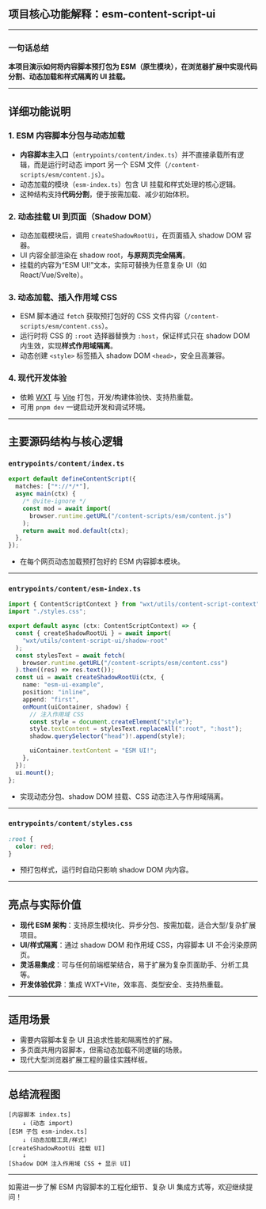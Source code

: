 ## 项目核心功能解释：esm-content-script-ui

---

### 一句话总结

**本项目演示如何将内容脚本预打包为 ESM（原生模块），在浏览器扩展中实现代码分割、动态加载和样式隔离的 UI 挂载。**

---

## 详细功能说明

### 1. ESM 内容脚本分包与动态加载

- **内容脚本主入口**（`entrypoints/content/index.ts`）并不直接承载所有逻辑，而是运行时动态 import 另一个 ESM 文件（`/content-scripts/esm/content.js`）。
- 动态加载的模块（`esm-index.ts`）包含 UI 挂载和样式处理的核心逻辑。
- 这种结构支持**代码分割**，便于按需加载、减少初始体积。

### 2. 动态挂载 UI 到页面（Shadow DOM）

- 动态加载模块后，调用 `createShadowRootUi`，在页面插入 shadow DOM 容器。
- UI 内容全部渲染在 shadow root，**与原网页完全隔离**。
- 挂载的内容为“ESM UI!”文本，实际可替换为任意复杂 UI（如 React/Vue/Svelte）。

### 3. 动态加载、插入作用域 CSS

- ESM 脚本通过 `fetch` 获取预打包好的 CSS 文件内容（`/content-scripts/esm/content.css`）。
- 运行时将 CSS 的 `:root` 选择器替换为 `:host`，保证样式只在 shadow DOM 内生效，实现**样式作用域隔离**。
- 动态创建 `<style>` 标签插入 shadow DOM `<head>`，安全且高兼容。

### 4. 现代开发体验

- 依赖 [WXT](https://wxt.dev) 与 [Vite](https://vitejs.dev) 打包，开发/构建体验快、支持热重载。
- 可用 `pnpm dev` 一键启动开发和调试环境。

---

## 主要源码结构与核心逻辑

### `entrypoints/content/index.ts`

```typescript
export default defineContentScript({
  matches: ["*://*/*"],
  async main(ctx) {
    /* @vite-ignore */
    const mod = await import(
      browser.runtime.getURL("/content-scripts/esm/content.js")
    );
    return await mod.default(ctx);
  },
});
```

- 在每个网页动态加载预打包好的 ESM 内容脚本模块。

---

### `entrypoints/content/esm-index.ts`

```typescript
import { ContentScriptContext } from "wxt/utils/content-script-context";
import "./styles.css";

export default async (ctx: ContentScriptContext) => {
  const { createShadowRootUi } = await import(
    "wxt/utils/content-script-ui/shadow-root"
  );
  const stylesText = await fetch(
    browser.runtime.getURL("/content-scripts/esm/content.css")
  ).then((res) => res.text());
  const ui = await createShadowRootUi(ctx, {
    name: "esm-ui-example",
    position: "inline",
    append: "first",
    onMount(uiContainer, shadow) {
      // 注入作用域 CSS
      const style = document.createElement("style");
      style.textContent = stylesText.replaceAll(":root", ":host");
      shadow.querySelector("head")!.append(style);

      uiContainer.textContent = "ESM UI!";
    },
  });
  ui.mount();
};
```

- 实现动态分包、shadow DOM 挂载、CSS 动态注入与作用域隔离。

---

### `entrypoints/content/styles.css`

```css
:root {
  color: red;
}
```

- 预打包样式，运行时自动只影响 shadow DOM 内内容。

---

## 亮点与实际价值

- **现代 ESM 架构**：支持原生模块化、异步分包、按需加载，适合大型/复杂扩展项目。
- **UI/样式隔离**：通过 shadow DOM 和作用域 CSS，内容脚本 UI 不会污染原网页。
- **灵活易集成**：可与任何前端框架结合，易于扩展为复杂页面助手、分析工具等。
- **开发体验优异**：集成 WXT+Vite，效率高、类型安全、支持热重载。

---

## 适用场景

- 需要内容脚本复杂 UI 且追求性能和隔离性的扩展。
- 多页面共用内容脚本，但需动态加载不同逻辑的场景。
- 现代大型浏览器扩展工程的最佳实践样板。

---

## 总结流程图

```
[内容脚本 index.ts]
    ↓ (动态 import)
[ESM 子包 esm-index.ts]
    ↓ (动态加载工具/样式)
[createShadowRootUi 挂载 UI]
    ↓
[Shadow DOM 注入作用域 CSS + 显示 UI]
```

---

如需进一步了解 ESM 内容脚本的工程化细节、复杂 UI 集成方式等，欢迎继续提问！

